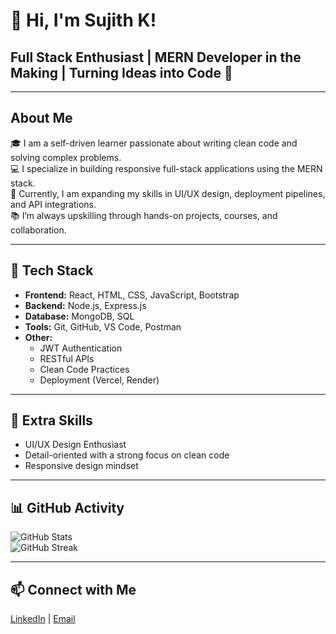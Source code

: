 # 👋 Hi, I'm Sujith K!

## Full Stack Enthusiast | MERN Developer in the Making | Turning Ideas into Code 🚀

---

## About Me
🎓 I am a self-driven learner passionate about writing clean code and solving complex problems.  
💻 I specialize in building responsive full-stack applications using the MERN stack.  
🚀 Currently, I am expanding my skills in UI/UX design, deployment pipelines, and API integrations.  
📚 I’m always upskilling through hands-on projects, courses, and collaboration.

---

## 💼 Tech Stack
- **Frontend:** React, HTML, CSS, JavaScript, Bootstrap  
- **Backend:** Node.js, Express.js  
- **Database:** MongoDB, SQL  
- **Tools:** Git, GitHub, VS Code, Postman  
- **Other:**  
  - JWT Authentication  
  - RESTful APIs  
  - Clean Code Practices  
  - Deployment (Vercel, Render)

---

## 🌟 Extra Skills
- UI/UX Design Enthusiast  
- Detail-oriented with a strong focus on clean code  
- Responsive design mindset

---

## 📊 GitHub Activity
![GitHub Stats](https://github-readme-stats.vercel.app/api?username=SujithKaruvanchery&show_icons=true&theme=radical)  
![GitHub Streak](https://github-readme-streak-stats.herokuapp.com/?user=SujithKaruvanchery&theme=radical)


---

## 📫 Connect with Me
[LinkedIn](https://www.linkedin.com/in/sujithkaruvanchery) | [Email](mailto:sujithkaruvanchery@gmail.com)
